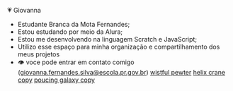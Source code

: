 💗 Giovanna
- Estudante Branca da Mota Fernandes;
- Estou estudando por meio da Alura;
- Estou me desenvolvendo na linguagem Scratch e JavaScript;
- Utilizo esse espaço para minha organização e compartilhamento dos meus projetos
- 👁 voce pode entrar em contato comigo (giovanna.fernandes.silva@escola.pr.gov.br)                                                                                            [wistful pewter](https://editor.p5js.org/giovanna.fernandes.silva/full/MainggMkr)
[helix crane copy](https://editor.p5js.org/giovanna.fernandes.silva/full/99NCNN9IT)
[poucing galaxy copy](https://editor.p5js.org/giovanna.fernandes.silva/full/IETYSdwzL)
